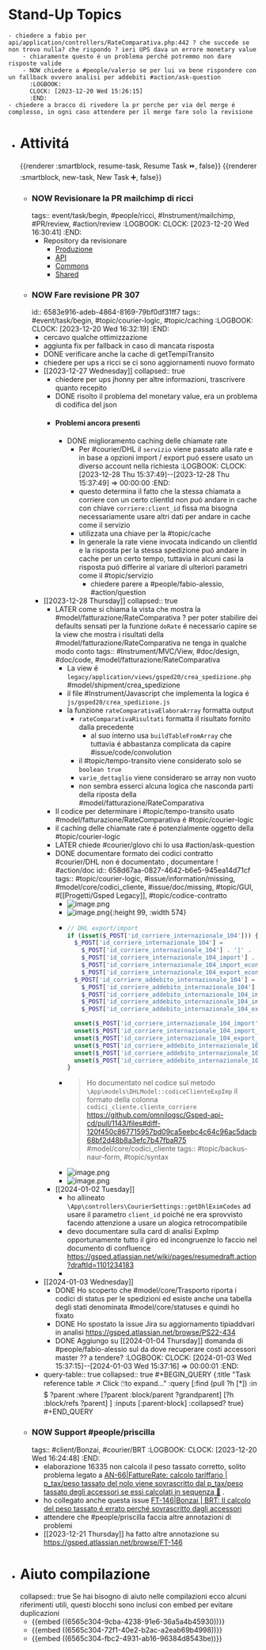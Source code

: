 # Stand-Up Topics
	- chiedere a fabio per api/application/controllers/RateComparativa.php:442 ? che succede se non trovo nulla? che rispondo ? ieri UPS dava un errore monetary value
		- chiaramente questo é un problema perché potremmo non dare risposte valide
		- NOW chiedere a #people/valerio se per lui va bene rispondere con un fallback ovvero analisi per addebiti #action/ask-question
		  :LOGBOOK:
		  CLOCK: [2023-12-20 Wed 15:26:15]
		  :END:
	- chiedere a bracco di rivedere la pr perche per via del merge é complesso, in ogni caso attendere per il merge fare solo la revisione
- # Attivitá
  {{renderer :smartblock, resume-task, Resume Task ⏩️, false}} {{renderer :smartblock, new-task, New Task ➕, false}}
	- ### NOW Revisionare la PR mailchimp di ricci
	  tags:: event/task/begin, #people/ricci, #Instrument/mailchimp, #PR/review, #action/review
	  :LOGBOOK:
	  CLOCK: [2023-12-20 Wed 16:30:41]
	  :END:
		- Repository da revisionare
			- [Produzione](https://github.com/omnilogsc/Gsped-produzione/pull/2671)
			- [API](https://github.com/omnilogsc/Gsped-api-cd/pull/1157)
			- [Commons](https://github.com/omnilogsc/Gsped-commons/pull/5)
			- [Shared](https://github.com/omnilogsc/Gsped-shared/pull/96)
	- ### NOW Fare revisione PR 307
	  id:: 6583e916-adeb-4864-8169-79bf0df31ff7
	  tags:: #event/task/begin, #topic/courier-logic, #topic/caching
	  :LOGBOOK:
	  CLOCK: [2023-12-20 Wed 16:32:19]
	  :END:
		- cercavo qualche ottimizzazione
		- aggiunta fix per fallback in caso di mancata risposta
		- DONE verificare anche la cache di getTempiTransito
		- chiedere per ups a ricci se ci sono aggiornamenti nuovo formato
		- [[2023-12-27 Wednesday]]
		  collapsed:: true
			- chiedere per ups jhonny per altre informazioni, trascrivere quanto recepito
			- DONE risolto il problema del monetary value, era un problema di codifica del json
			- #### Problemi ancora presenti
				- DONE miglioramento caching delle chiamate rate
					- Per #courier/DHL il `servizio` viene passato alla rate e in base a opzioni import / export puó essere usato un diverso account nella richiesta
					  :LOGBOOK:
					  CLOCK: [2023-12-28 Thu 15:37:49]--[2023-12-28 Thu 15:37:49] =>  00:00:00
					  :END:
					- questo determina il fatto che la stessa chiamata a corriere con un certo clientId non puó andare in cache con chiave `corriere:client_id` fissa ma bisogna necessariamente usare altri dati per andare in cache come il servizio
					- utilizzata una chiave per la #topic/cache
					- In generale la rate viene invocata indicando un clientId e la risposta per la stessa spedizione puó andare in cache per un certo tempo, tuttavia in alcuni casi la risposta puó differire al variare di ulteriori parametri come il #topic/servizio
						- chiedere parere a #people/fabio-alessio, #action/question
		- [[2023-12-28 Thursday]]
		  collapsed:: true
			- LATER come si chiama la vista che mostra la #model/fatturazione/RateComparativa ? per poter stabilire dei defaults sensati per la funzione `doRate` é necessario capire se la view che mostra i risultati della #model/fatturazione/RateComparativa ne tenga in qualche modo conto 
			  tags:: #Instrument/MVC/View, #doc/design, #doc/code, #model/fatturazione/RateComparativa
				- La view é `legacy/application/views/gsped20/crea_spedizione.php` #model/shipment/crea_spedizione
				- il file #Instrument/Javascript che implementa la logica é `js/gsped20/crea_spedizione.js`
				- la funzione `rateComparativaElaboraArray` formatta output
					- `rateComparativaRisultati` formatta il risultato fornito dalla precedente
						- al suo interno usa `buildTableFromArray` che tuttavia é abbastanza complicata da capire #issue/code/convolution
					- il #topic/tempo-transito viene considerato solo se `boolean true`
					- `varie_dettaglio` viene consideraro se array non vuoto
					- non sembra esserci alcuna logica che nasconda parti della riposta della #model/fatturazione/RateComparativa
			- Il codice per determinare i #topic/tempo-transito usato #model/fatturazione/RateComparativa é #topic/courier-logic
			- il caching delle chiamate rate é potenzialmente oggetto della #topic/courier-logic
			- LATER chiede #courier/glovo chi lo usa #action/ask-question
			- DONE documentare formato dei codici contratto #courier/DHL non é documentato , documentare ! #action/doc
			  id:: 658d67aa-0827-4642-b6e5-945ea14d71cf
			  tags:: #topic/courier-logic, #issue/information/missing, #model/core/codici_cliente, #issue/doc/missing, #topic/GUI, #[[Progetti/Gsped Legacy]], #topic/codice-contratto
				- ![image.png](../assets/image_1703761145733_0.png)
				- ![image.png](../assets/image_1703761344060_0.png){:height 99, :width 574}
				- ```php
				  // DHL export/import
				  if (isset($_POST['id_corriere_internazionale_104'])) {
				    $_POST['id_corriere_internazionale_104'] =
				      $_POST['id_corriere_internazionale_104'] . '|' .
				      $_POST['id_corriere_internazionale_104_import'] . '|' .
				      $_POST['id_corriere_internazionale_104_import_economy'] . '|' .
				      $_POST['id_corriere_internazionale_104_export_economy'];
				    $_POST['id_corriere_addebito_internazionale_104'] =
				      $_POST['id_corriere_addebito_internazionale_104'] . '|' .
				      $_POST['id_corriere_addebito_internazionale_104_import'] . '|' .
				      $_POST['id_corriere_addebito_internazionale_104_import_economy'] . '|' .
				      $_POST['id_corriere_addebito_internazionale_104_export_economy'];
				  
				    unset($_POST['id_corriere_internazionale_104_import']);
				    unset($_POST['id_corriere_internazionale_104_import_economy']);
				    unset($_POST['id_corriere_internazionale_104_export_economy']);
				    unset($_POST['id_corriere_addebito_internazionale_104_import']);
				    unset($_POST['id_corriere_addebito_internazionale_104_import_economy']);
				    unset($_POST['id_corriere_addebito_internazionale_104_export_economy']);
				  }
				  ```
				- > Ho documentato nel codice sul metodo `\App\models\DHLModel::codiceClienteExpImp` il formato della colonna `codici_cliente.cliente_corriere`
				  https://github.com/omnilogsc/Gsped-api-cd/pull/1143/files#diff-120f450c867715957bd09ca5eebc4c64c96ac5dacb68bf2d48b8a3efc7b47fbaR75 #model/core/codici_cliente
				  tags:: #topic/backus-naur-form, #topic/syntax
				- ![image.png](../assets/image_1703875119588_0.png)
				- ![image.png](../assets/image_1703875135515_0.png)
			- [[2024-01-02 Tuesday]]
				- ho allineato `\App\controllers\CourierSettings::getDhlEximCodes` ad usare il parametro `client_id` poiché ne era sprovvisto facendo attenzione a usare un alogica retrocompatibile
				- devo documentare sulla card di analisi ExpImp opportunamente tutto il giro ed incongruenze lo faccio nel documento di confluence https://gsped.atlassian.net/wiki/pages/resumedraft.action?draftId=1101234183
				-
		- [[2024-01-03 Wednesday]]
			- DONE Ho scoperto che #model/core/Trasporto riporta i codici di status per le spedizioni ed esiste anche una tabella degli stati denominata #model/core/statuses e quindi ho fixato
			- DONE Ho spostato la issue Jira su aggiornamento tipiaddvari in analisi https://gsped.atlassian.net/browse/PS22-434
			- DONE Aggiungo su [[2024-01-04 Thursday]] domanda di #people/fabio-alessio sul da dove recuperare costi accessori master ?? a tendere?
			  :LOGBOOK:
			  CLOCK: [2024-01-03 Wed 15:37:15]--[2024-01-03 Wed 15:37:16] =>  00:00:01
			  :END:
		- query-table:: true
		  collapsed:: true
		  #+BEGIN_QUERY
		  {:title "Task reference table ↗️ Click 🖱️to expand..." :query [:find (pull ?h [*])
		      :in $ ?parent
		      :where
		      [?parent :block/parent ?grandparent]
		      [?h :block/refs ?parent]
		  ]
		  :inputs [:parent-block]
		  :collapsed? true}
		  #+END_QUERY
	- ### NOW Support #people/priscilla
	  tags:: #client/Bonzai, #courier/BRT
	  :LOGBOOK:
	  CLOCK: [2023-12-20 Wed 16:24:48]
	  :END:
		- elaborazione 16335 non calcola il peso tassato corretto, solito problema legato a [AN-66|FattureRate: calcolo tariffario | p_tax/peso tassato del nolo viene sovrascritto dal p_tax/peso tassato degli accessori se essi calcolati in sequenza 👹](https://gsped.atlassian.net/browse/AN-66) .
		- ho collegato anche questa issue [FT-146|Bonzai | BRT: Il calcolo del peso tassato é errato perché sovrascritto dagli accessori](https://gsped.atlassian.net/browse/FT-146)
		- attendere che #people/priscilla faccia altre annotazioni di problemi
		- [[2023-12-21 Thursday]] ha fatto altre annotazione su https://gsped.atlassian.net/browse/FT-146
- # Aiuto compilazione
  collapsed:: true
  Se hai bisogno di aiuto nelle compilazioni ecco alcuni riferimenti utili, questi blocchi sono inclusi con embed per evitare duplicazioni
	- {{embed ((6565c304-9cba-4238-91e6-36a5a4b45930))}}
	- {{embed ((6565c304-72f1-40e2-b2ac-a2eab69b4998))}}
	- {{embed ((6565c304-fbc2-4931-ab16-96384d8543be))}}